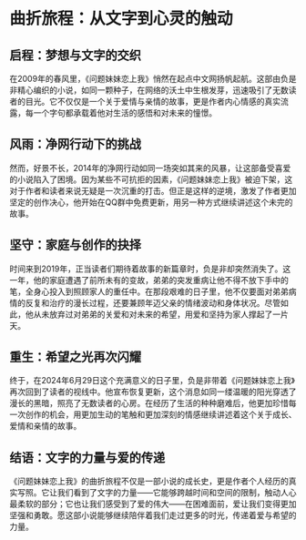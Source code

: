 # 曲折旅程：从文字到心灵的触动

## 启程：梦想与文字的交织

在2009年的春风里，《问题妹妹恋上我》悄然在起点中文网扬帆起航。这部由负是非精心编织的小说，如同一颗种子，在网络的沃土中生根发芽，迅速吸引了无数读者的目光。它不仅仅是一个关于爱情与亲情的故事，更是作者内心情感的真实流露，每一个字句都承载着他对生活的感悟和对未来的憧憬。

## 风雨：净网行动下的挑战

然而，好景不长，2014年的净网行动如同一场突如其来的风暴，让这部备受喜爱的小说陷入了困境。因为某些不可抗拒的因素，《问题妹妹恋上我》被迫下架，这对于作者和读者来说无疑是一次沉重的打击。但正是这样的逆境，激发了作者更加坚定的创作决心，他开始在QQ群中免费更新，用另一种方式继续讲述这个未完的故事。

## 坚守：家庭与创作的抉择

时间来到2019年，正当读者们期待着故事的新篇章时，负是非却突然消失了。这一年，他的家庭遭遇了前所未有的变故，弟弟的突发重病让他不得不放下手中的笔，全身心投入到照顾家人的重任中。在那段艰难的日子里，他不仅要面对弟弟病情的反复和治疗的漫长过程，还要兼顾年迈父亲的情绪波动和身体状况。尽管如此，他从未放弃过对弟弟的关爱和对未来的希望，用爱和坚持为家人撑起了一片天。

## 重生：希望之光再次闪耀

终于，在2024年6月29日这个充满意义的日子里，负是非带着《问题妹妹恋上我》再次回到了读者的视线中。他宣布恢复更新，这个消息如同一缕温暖的阳光穿透了漫长的黑暗，照亮了无数读者的心房。在经历了生活的种种磨难后，他更加珍惜每一次创作的机会，用更加生动的笔触和更加深刻的情感继续讲述着这个关于成长、爱情和亲情的故事。

## 结语：文字的力量与爱的传递

《问题妹妹恋上我》的曲折旅程不仅是一部小说的成长史，更是作者个人经历的真实写照。它让我们看到了文字的力量——它能够跨越时间和空间的限制，触动人心最柔软的部分；它也让我们感受到了爱的伟大——在困难面前，爱让我们变得更加坚强和勇敢。愿这部小说能够继续陪伴着我们走过更多的时光，传递着爱与希望的力量。
